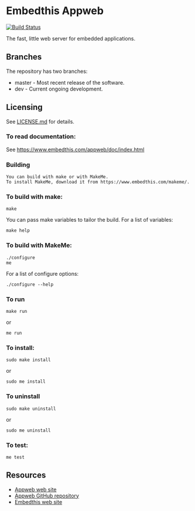 Embedthis Appweb
===

[![Build Status](https://travis-ci.org/embedthis/appweb.png)](https://travis-ci.org/embedthis/appweb)

The fast, little web server for embedded applications.

Branches
---
The repository has two branches:

* master - Most recent release of the software.
* dev - Current ongoing development.

Licensing
---
See [LICENSE.md](LICENSE.md) for details.

### To read documentation:

  See https://www.embedthis.com/appweb/doc/index.html

### Building

    You can build with make or with MakeMe.
    To install MakeMe, download it from https://www.embedthis.com/makeme/.

### To build with make:

    make

You can pass make variables to tailor the build. For a list of variables:

	make help

### To build with MakeMe:

    ./configure
    me

For a list of configure options:

	./configure --help

### To run

	make run

or

    me run

### To install:

    sudo make install

or

    sudo me install

### To uninstall

    sudo make uninstall

or

    sudo me uninstall

### To test:

    me test

Resources
---
  - [Appweb web site](https://www.embedthis.com/)
  - [Appweb GitHub repository](http://github.com/embedthis/appweb)
  - [Embedthis web site](https://www.embedthis.com/)
